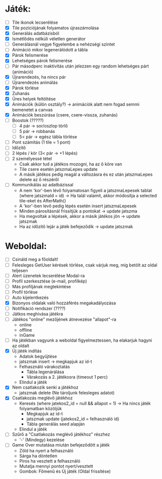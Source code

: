 # Játék:
- [ ] Tile ikonok lecserélése
- [x] Tile pozíciójának folyamatos újraszámolása
- [x] Generálás adatbázisból
- [x] Ismétlődés nélküli véletlen generátor
- [ ] Generálásnál vegye figyelembe a nehézségi szintet
- [ ] Animáció mikor legenerálódott a tábla
- [x] Párok felismerése
- [x] Lehetséges párok felismerése
- [ ] Pár másodperc inaktivítás után jelezzen egy random lehetséges párt (animáció)
- [x] Újrarendezés, ha nincs pár
- [ ] Újrarendezés animálás
- [x] Párok törlése
- [x] Zuhanás
- [x] Üres helyek feltöltése
- [x] Animációk (külön osztály?) -> animációk alatt nem fogad semmi bemenetet a canvas
- [x] Animációk beszúrása (csere, csere-vissza, zuhanás)
- [ ] Boostok (?????)
    - [ ] 4 pár -> sor/oszlop törlő
    - [ ] 5 pár -> robbanás
    - [ ] 5< pár -> egész tábla törlése
- [ ] Pont számítás (1 tile = 1 pont)
- [ ] Időzítő
- [ ] 2 lépés / kör (3< pár -> +1 lépés)
- [ ] 2 személyessé tétel
    - Csak akkor tud a játékos mozogni, ha az ő köre van
    - Tile csere esetén jatszmaLepes update
    - A másik játékos pedig reagál a változásra és ez után jatszmaLepes delete az ő részéről
- [ ] Kommunikálás az adatbázissal
    - A nem 'kor'-ben lévő folyamatosan figyeli a jatszmaLepesek tablat (where jatszmaId = id) -> Ha talál valamit, akkor módosítja a   selected tile-eket és AfterMath()
    - A 'kor'-ben levő pedig lépés esetén insert jatszmaLepesek
    - Minden párosításnál frissítjük a pontokat -> update jatszma
    - Ha megvoltak a lépések, akkor a másik játékos jön -> update jatszmak
    - Ha az időzítő lejár a játék befejeződik -> update jatszmak

# Weboldal: 
- [ ] Csináld meg a főoldalt!
- [ ] Felesleges GetUser kérések törlése, csak várjuk meg, míg betölt az oldal teljesen
- [ ] Alert üzenetek lecserélése Modal-ra
- [ ] Profil szerkesztése (e-mail, profilkép)
- [ ] Más profiljának megtekintése
- [ ] Profil törlése
- [ ] Auto kijelentkezés
- [x] Bizonyos oldalak való hozzáférés megakadályozása 
- [ ] Notifikáció rendszer (????)
- [ ] Játkos meghívása játékra
- [ ] Játékos "online" mezőjének átnevezése "allapot"-ra
    - online
    - offline
    - inGame
- [ ] Ha játékban vagyunk a weboldal figyelmeztessen, ha elakarjuk hagyni az oldalt
- [x] Új játék indítás
    - Adatok begyűjtése
    - jatszmak insert -> megkapjuk az id-t
    - Felhasználó várakoztatás
        - Tábla legenárálása
        - Várakozás a 2. játékosra (timeout 1 perc)
    - Elindul a játék
- [x] Nem csatlakozik senki a játékhoz
    - jatszmak delete (Ne tároljunk felesleges adatot)
- [x] Csatlakozás meglévő játékhoz
    - Keresés (where jatekos2_id = null && allapot = 1) -> Ha nincs játék folyamatban közöljük
        - Megkapjuk az id-t
        - jatszmak update (jatekos2_id = felhasználó id)
        - Tábla generálás seed alapján
    - Elindul a játék
- [ ] Szűrő a "Csatlakozás meglévő játékhoz" részhez
    - '-' (Mindegy) kezelése
- [ ] Game Over mutatása miután befejeződött a játék
    - Zöld ha nyert a felhasználó
    - Sárga ha döntetlen
    - Piros ha vesztett a felhasználó
    - Mutatja mennyi pontot nyert/vesztett
    - Gombok: Főmenű és Új játék (Oldal frissítése)